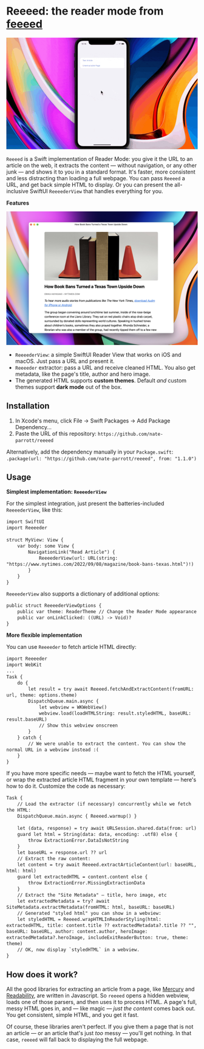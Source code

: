 # Reeeed: the reader mode from [feeeed](https://feeeed.nateparrott.com/)

![Screen recording of the Reader Mode for iPhone](Images/phone.gif)

`Reeeed` is a Swift implementation of Reader Mode: you give it the URL to an article on the web, it extracts the content — without navigation, or any other junk — and shows it to you in a standard format. It's faster, more consistent and less distracting than loading a full webpage. You can pass `Reeeed` a URL, and get back simple HTML to display. Or you can present the all-inclusive SwiftUI `ReeeederView` that handles everything for you.

**Features**

![Screenshot of the Reader Mode on Mac](Images/mac.jpg)

- `ReeeederView`: a simple SwiftUI Reader View that works on iOS and macOS. Just pass a URL and present it.
- `Reeeeder` extractor: pass a URL and receive cleaned HTML. You also get metadata, like the page's title, author and hero image.
- The generated HTML supports **custom themes**. Default _and_ custom themes support **dark mode** out of the box.

## Installation

1. In Xcode's menu, click File → Swift Packages → Add Package Dependency...
2. Paste the URL of this repository: `https://github.com/nate-parrott/reeeed`

Alternatively, add the dependency manually in your `Package.swift`: `.package(url: "https://github.com/nate-parrott/reeeed", from: "1.1.0")`

## Usage

**Simplest implementation: `ReeeederView`**

For the simplest integration, just present the batteries-included `ReeeederView`, like this:

```
import SwiftUI
import Reeeeder

struct MyView: View {
    var body: some View {
        NavigationLink("Read Article") {
            ReeeederView(url: URL(string: "https://www.nytimes.com/2022/09/08/magazine/book-bans-texas.html")!)
        }
    }
}

```

`ReeeederView` also supports a dictionary of additional options:


```
public struct ReeeederViewOptions {
    public var theme: ReaderTheme // Change the Reader Mode appearance
    public var onLinkClicked: ((URL) -> Void)?
}
```

**More flexible implementation**

You can use `Reeeeder` to fetch article HTML directly:

```
import Reeeeder
import WebKit
...
Task {
    do {
        let result = try await Reeeed.fetchAndExtractContent(fromURL: url, theme: options.theme)
        DispatchQueue.main.async {
            let webview = WKWebView()
            webview.load(loadHTMLString: result.styledHTML, baseURL: result.baseURL)
            // Show this webview onscreen
        }
    } catch {
        // We were unable to extract the content. You can show the normal URL in a webview instead :(
    }   
}
```

If you have more specific needs — maybe want to fetch the HTML yourself, or wrap the extracted article HTML fragment in your own template — here's how to do it. Customize the code as necessary:

```
Task {
    // Load the extractor (if necessary) concurrently while we fetch the HTML:
    DispatchQueue.main.async { Reeeed.warmup() }
    
    let (data, response) = try await URLSession.shared.data(from: url)
    guard let html = String(data: data, encoding: .utf8) else {
        throw ExtractionError.DataIsNotString
    }
    let baseURL = response.url ?? url
    // Extract the raw content:
    let content = try await Reeeed.extractArticleContent(url: baseURL, html: html)
    guard let extractedHTML = content.content else {
        throw ExtractionError.MissingExtractionData
    }
    // Extract the "Site Metadata" — title, hero image, etc
    let extractedMetadata = try? await SiteMetadata.extractMetadata(fromHTML: html, baseURL: baseURL)
    // Generated "styled html" you can show in a webview:
    let styledHTML = Reeeed.wrapHTMLInReaderStyling(html: extractedHTML, title: content.title ?? extractedMetadata?.title ?? "", baseURL: baseURL, author: content.author, heroImage: extractedMetadata?.heroImage, includeExitReaderButton: true, theme: theme)
    // OK, now display `styledHTML` in a webview.
}

```

## How does it work?

All the good libraries for extracting an article from a page, like [Mercury](https://github.com/postlight/parser) and [Readability](https://github.com/mozilla/readability), are written in Javascript. So `reeeed` opens a hidden webview, loads one of those parsers, and then uses it to process HTML. A page's full, messy HTML goes in, and — like magic — _just the content_ comes back out. You get consistent, simple HTML, and you get it fast.

Of course, these libraries aren't perfect. If you give them a page that is not an article — or an article that's just _too_ messy — you'll get nothing. In that case, `reeeed` will fall back to displaying the full webpage. 
